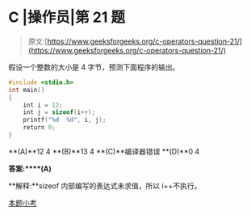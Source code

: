 # C |操作员|第 21 题

> 原文:[https://www.geeksforgeeks.org/c-operators-question-21/](https://www.geeksforgeeks.org/c-operators-question-21/)

假设一个整数的大小是 4 字节，预测下面程序的输出。

```cpp
#include <stdio.h>
int main()
{
    int i = 12;
    int j = sizeof(i++);
    printf("%d  %d", i, j);
    return 0;
}
```

**(A)**12 4
**(B)**13 4
**(C)**编译器错误
**(D)**0 4

**答案:****(A)**

**解释:**sizeof 内部编写的表达式未求值，所以 i++不执行。

[本题小考](https://www.geeksforgeeks.org/java-gq/operators-gq/)